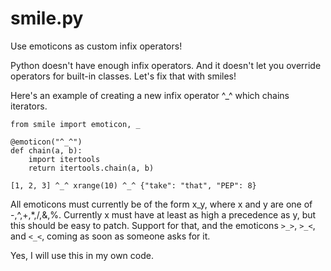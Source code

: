 # smile.py
Use emoticons as custom infix operators!

Python doesn't have enough infix operators. And it doesn't let you override operators for built-in classes. Let's fix that with smiles!

Here's an example of creating a new infix operator ^_^ which chains iterators.

```
from smile import emoticon, _

@emoticon("^_^")
def chain(a, b):
    import itertools
    return itertools.chain(a, b)
    
[1, 2, 3] ^_^ xrange(10) ^_^ {"take": "that", "PEP": 8}
```

All emoticons must currently be of the form x_y, where x and y are one of -,^,+,*,/,&,%. Currently x must have at least as high a precedence as y, but this should be easy to patch. Support for that, and the emoticons ```>_>```, ```>_<```, and ```<_<```, coming as soon as someone asks for it.

Yes, I will use this in my own code.
